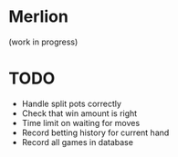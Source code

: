 # Merlion

(work in progress)

# TODO

* Handle split pots correctly
* Check that win amount is right
* Time limit on waiting for moves
* Record betting history for current hand
* Record all games in database
